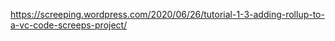 
https://screeping.wordpress.com/2020/06/26/tutorial-1-3-adding-rollup-to-a-vc-code-screeps-project/